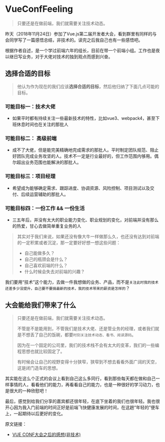 # VueConfFeeling
> 只要还是在做前端，我们就需要关注技术动态。

昨天（2018年11月24日）参加了Vue.js第二届开发者大会，看到群里有同样的与会同学写了一篇感悟总结，非技术的。读完之后我自己也有一些感悟吧。

根据作者自述，是一个学过前端六年的组长，目前在带一个前端小组。工作也是夜以继日写业务，对于大佬对技术的独到观点而感到兴奋。

## 选择合适的目标
> 他认为作为现在的我们应该**选择合适的目标**，然后他归纳了下面几点可能的目标。
### 可能目标一：技术大佬
* 如果平时都有持续关注一些最新技术的特性，比如vue3、webpack4，甚至下班休息时间也在关注的那批人

### 可能目标二： 高级前端
* 成不了大佬，但是能完美精确地完成需求的那批人。平时制定团队规范、阻止好团队完成业务攻坚的人。技术不一定是行业最好的，但工作范围内够用。偶尔超出业务范围也能解决的那批人。

### 可能目标三：项目经理
* 希望成为能够确定需求、跟踪进度、协调资源、风险控制、项目测试以及交付、后续运营辅助的那批人。

### 可能目标四：一份工作 && 一份生活
* 三五年后，并没有太大的职业能力变化、职业规划的变化，对前端并没有那么的热爱，甘心去做简单重复业务的人

 > 其实对于我们来说，如果还没有像大牛一样做那么久，也还没有达到对前端的一定积累或者沉淀，那一定要好好想一想这些问题：
 > - 自己能做多久？
 > - 自己的瓶颈会是什么？
 > - 自己喜欢前端的什么？
 > - 什么时候会失去对前端的兴趣？

我们要用“技术”这个能力，去做一件我想做的业务、产品，而不是`关注此时我的技术还差多少没提升，自己要不要搞最新的技术，我的技术带来的薪资是怎样的`？

## 大会能给我们带来了什么
 > 只要还是在做前端，我们就需要关注技术动态。
 > 
 > 不管是不是能用到，不管我们是技术大佬、还是管业务的经理，或者我们就是不想丢了自己的饭碗，都要`时刻关注技术动态、看书、阅读源码`。
 > 
 > 因为在一个固定的公司里，我们的技术栈不会有太大的变革，我们的一些编程思想也就比较固定了。
 > 
 > 有时候会让自己的视野变得十分狭窄，狭窄到不想去看看外面广阔的天空，这是闭门造车的思想。

其实能在这么个正式的会议上看到自己这么多同行，看到那些每天都在做和自己一样事情的人，看看他们的能力，再看看自己的能力，也是一种很好的学习动力，也是很大的一种欣慰吧！

最后，感觉到给我们分享的嘉宾都还很年轻，在底下坐着的我们也很年轻。我也很开心因为我入门前端的时间正好是前端飞快健康发展的时间，在这趟“年轻的”便车上，一起期待以后更好的变化。


原文链接：
* [VUE CONF大会之后的感想(非技术)](https://juejin.im/post/5bf972b86fb9a049a9795e57)